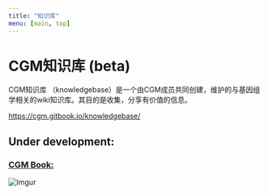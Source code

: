 ```yaml
---
title: "知识库"
menu: [main, top]
---
```


# CGM知识库 (beta)
CGM知识库 （knowledgebase）是一个由CGM成员共同创建，维护的与基因组学相关的wiki知识库。其目的是收集，分享有价值的信息。

https://cgm.gitbook.io/knowledgebase/


## Under development:

### [CGM Book:](https://cgmonline.github.io/cgm-books/)
![Imgur](https://i.imgur.com/pnHcG4Y.png)
